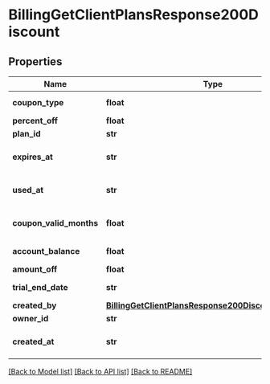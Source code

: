 # BillingGetClientPlansResponse200Discount

## Properties
Name | Type | Description | Notes
------------ | ------------- | ------------- | -------------
**coupon_type** | **float** | coupon type | [optional] 
**percent_off** | **float** | percent off | [optional] 
**plan_id** | **str** | plan Id | [optional] 
**expires_at** | **str** | discount expires at date | [optional] 
**used_at** | **str** | discount used at date | [optional] 
**coupon_valid_months** | **float** | coupon valid months | [optional] 
**account_balance** | **float** | account balance | [optional] 
**amount_off** | **float** | amount off | [optional] 
**trial_end_date** | **str** | end date of trial period | [optional] 
**created_by** | [**BillingGetClientPlansResponse200DiscountCreatedBy**](BillingGetClientPlansResponse200DiscountCreatedBy.md) |  | [optional] 
**owner_id** | **str** | owner Id | [optional] 
**created_at** | **str** | discount created at date | [optional] 

[[Back to Model list]](../README.md#documentation-for-models) [[Back to API list]](../README.md#documentation-for-api-endpoints) [[Back to README]](../README.md)


